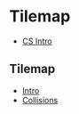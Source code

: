 # Tilemap

* [CS Intro](/courses/csintro)

## Tilemap

* [Intro](/courses/csintro1/tilemap/intro)
* [Collisions](/courses/csintro1/tilemap/collisions)